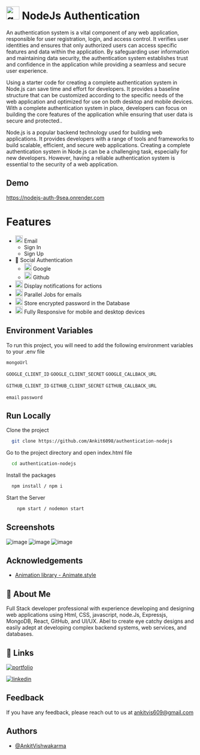 # <img src="https://cdn-icons-png.flaticon.com/512/841/841097.png" width="35" height="35" alt="google" /> NodeJs Authentication

An authentication system is a vital component of any web application, responsible for user registration, login, and access control. It verifies user identities and ensures that only authorized users can access specific features and data within the application. By safeguarding user information and maintaining data security, the authentication system establishes trust and confidence in the application while providing a seamless and secure user experience.

Using a starter code for creating a complete authentication system in Node.js can save time and effort for developers. It provides a baseline structure that can be customized according to the specific needs of the web application and optimized for use on both desktop and mobile devices. With a complete authentication system in place, developers can focus on building the core features of the application while ensuring that user data is secure and protected..

Node.js is a popular backend technology used for building web applications. It provides developers with a range of tools and frameworks to build scalable, efficient, and secure web applications. Creating a complete authentication system in Node.js can be a challenging task, especially for new developers. However, having a reliable authentication system is essential to the security of a web application.



## Demo

https://nodejs-auth-9sea.onrender.com


# Features

- <img src="https://cdn-icons-png.flaticon.com/512/5968/5968534.png" width="20" height="20" alt="email" /> Email
    - Sign In
    - Sign Up
-  📱 Social Authentication
    -  <img src="https://cdn-icons-png.flaticon.com/512/300/300221.png" width="20" height="20" alt="google" /> Google
    -  <img src="https://cdn-icons-png.flaticon.com/512/733/733553.png" width="20" height="20" alt="github" /> Github
- <img src="https://cdn-icons-png.flaticon.com/512/1182/1182718.png" width="20" height="20" alt="notification" /> Display notifications for actions
- <img src="https://cdn-icons-png.flaticon.com/512/1063/1063196.png" width="20" height="20" alt="parallel job" /> Parallel Jobs for emails
- <img src="https://cdn-icons-png.flaticon.com/512/6802/6802071.png" width="20" height="20" alt="encrypt password" /> Store encrypted password in the Database
- <img src="https://cdn-icons-png.flaticon.com/512/536/536255.png" width="20" height="20" alt="responsive" /> Fully Responsive for mobile and desktop devices

  
## Environment Variables

To run this project, you will need to add the following environment variables to your .env file

`mongoUrl`

`GOOGLE_CLIENT_ID`
`GOOGLE_CLIENT_SECRET`
`GOOGLE_CALLBACK_URL`

`GITHUB_CLIENT_ID`
`GITHUB_CLIENT_SECRET`
`GITHUB_CALLBACK_URL`

`email`
`password`
## Run Locally

Clone the project

```bash
  git clone https://github.com/Ankit6098/authentication-nodejs
```

Go to the project directory and open index.html file

```bash
  cd authentication-nodejs
```

Install the packages

```bash
  npm install / npm i
```

Start the Server

```bash
    npm start / nodemon start
```
## Screenshots

![image](https://github.com/Ankit6098/authentication-nodejs/assets/92246613/4bb25f24-0664-45cf-8250-056ef8349ae1)
![image](https://github.com/Ankit6098/authentication-nodejs/assets/92246613/00f0de54-c1b0-4b3b-9dcc-2de67b58ee37)
![image](https://github.com/Ankit6098/authentication-nodejs/assets/92246613/83ed1207-a32e-45d1-9ab9-32dc002db229)


## Acknowledgements

 - [Animation library - Animate.style](https://animate.style/)


## 🚀 About Me

Full Stack developer professional with experience developing and designing web applications using Html, CSS, javascript, node.Js, Expressjs, MongoDB, React, GitHub, and UI/UX. Abel to create eye catchy designs and easily adept at developing complex backend systems, web services, and databases.


## 🔗 Links
[![portfolio](https://img.shields.io/badge/my_portfolio-000?style=for-the-badge&logo=ko-fi&logoColor=white)](https://ankithub.vercel.app/)

[![linkedin](https://img.shields.io/badge/linkedin-0A66C2?style=for-the-badge&logo=linkedin&logoColorwhite=)](https://www.linkedin.com/in/ankit-vishwakarma-6531221b0/)


## Feedback

If you have any feedback, please reach out to us at ankitvis609@gmail.com


## Authors

- [@AnkitVishwakarma](https://github.com/Ankit6098)

